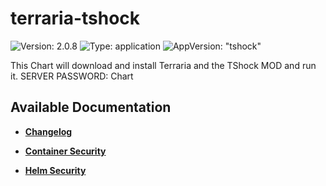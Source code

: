 # terraria-tshock

![Version: 2.0.8](https://img.shields.io/badge/Version-2.0.8-informational?style=flat-square) ![Type: application](https://img.shields.io/badge/Type-application-informational?style=flat-square) ![AppVersion: "tshock"](https://img.shields.io/badge/AppVersion-"tshock"-informational?style=flat-square)

This Chart will download and install Terraria and the TShock MOD and run it. SERVER PASSWORD: Chart

## Available Documentation

- [**Changelog**](CHANGELOG)

- [**Container Security**](container-security)

- [**Helm Security**](helm-security)

